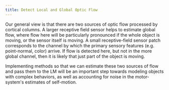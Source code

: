 ```yaml
---
title: Detect Local and Global Optic Flow
---
```


Our general view is that there are two sources of optic flow processed by cortical columns. A larger receptive field sensor helps to estimate global flow, where flow here will be particularly pronounced if the whole object is moving, or the sensor itself is moving. A small receptive-field sensor patch corresponds to the channel by which the primary sensory features (e.g. point-normal, color) arrive. If flow is detected here, but not in the more global channel, then it is likely that just part of the object is moving.

Implementing methods so that we can estimate these two sources of flow and pass them to the LM will be an important step towards modeling objects with complex behaviors, as well as accounting for noise in the motor-system's estimates of self-motion.